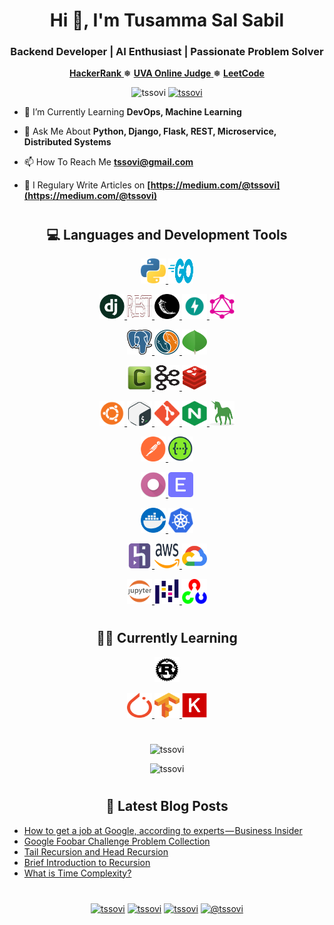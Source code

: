 <h1 align="center">Hi 👋, I'm Tusamma Sal Sabil</h1>
<h3 align="center">Backend Developer | AI Enthusiast | Passionate Problem Solver</h3>

<p align="center">
    <a href="https://www.hackerrank.com/tssovi">
        <b>HackerRank</b>
    </a>
    ❅
    <a href="https://uhunt.onlinejudge.org/id/83645">
        <b>UVA Online Judge</b>
    </a>
    ❅
    <a href="https://leetcode.com/tssovi/">
        <b>LeetCode</b>
    </a>
</p>

<p align="center">
    <img src="https://komarev.com/ghpvc/?username=tssovi" alt="tssovi" />
    <a href="https://github.com/tssovi?tab=followers">
        <img src="https://img.shields.io/github/followers/tssovi.svg?style=social&label=Follow" alt="tssovi" />
    </a>
</p>

- 🌱 I’m Currently Learning **DevOps, Machine Learning**

- 💬 Ask Me About **Python, Django, Flask, REST, Microservice, Distributed Systems**

- 📫 How To Reach Me **tssovi@gmail.com**

- 📝 I Regulary Write Articles on **[https://medium.com/@tssovi](https://medium.com/@tssovi)**

<h1 align="center"></h1>

<h2 align="center">💻 Languages and Development Tools</h2>

<p align="center">
    <a href="https://www.python.org" target="_blank"> <img src="/img/python.png" alt="python" width="40" height="40"/> </a>
    <a href="https://golang.org" target="_blank"> <img src="/img/go.png" alt="go" width="40" height="40"/> </a>
</p>
<p align="center">
    <a href="https://www.djangoproject.com/" target="_blank"> <img src="/img/django.png" alt="django" width="40" height="40"/> </a>
    <a href="https://www.django-rest-framework.org/" target="_blank"> <img src="/img/dj_rest.png" alt="drf" width="40" height="40"/> </a>
    <a href="https://flask.palletsprojects.com/" target="_blank"> <img src="/img/flask.png" alt="flask" width="40" height="40"/> </a>
    <a href="https://fastapi.tiangolo.com/" target="_blank"> <img src="/img/fastapi.png" alt="fastapi" width="40" height="40"/> </a>
    <a href="https://graphql.org" target="_blank"> <img src="/img/graphql.png" alt="graphql" width="40" height="40"/> </a>
</p>
<p align="center">
    <a href="https://www.postgresql.org" target="_blank"> <img src="/img/postgresql.png" alt="postgresql" width="40" height="40"/> </a>
    <a href="https://www.mysql.com/" target="_blank"> <img src="/img/mysql.png" alt="mysql" width="40" height="40"/> </a>
    <a href="https://www.mongodb.com/" target="_blank"> <img src="/img/mongo_db.png" alt="mongodb" width="40" height="40"/> </a>
</p>
<p align="center">
    <a href="https://docs.celeryproject.org/en/stable/" target="_blank"> <img src="/img/celery.png" alt="celery" width="40" height="40"/> </a>
    <a href="https://kafka.apache.org/" target="_blank"> <img src="/img/kafka.png" alt="kafka" width="40" height="40"/> </a>
    <a href="https://redis.io" target="_blank"> <img src="/img/redis.png" alt="redis" width="40" height="40"/> </a>
</p>
<p align="center">
    <a href="https://www.linux.org/" target="_blank"> <img src="/img/linux.png" alt="linux" width="40" height="40"/> </a>
    <a href="https://www.gnu.org/software/bash/" target="_blank"> <img src="/img/bash.png" alt="bash" width="40" height="40"/> </a>
    <a href="https://git-scm.com/" target="_blank"> <img src="/img/git.png" alt="git" width="40" height="40"/> </a>
    <a href="https://www.nginx.com" target="_blank"> <img src="/img/nginx.png" alt="nginx" width="40" height="40"/> </a>
    <a href="https://gunicorn.org/" target="_blank"> <img src="/img/gunicorn.png" alt="gunicorn" width="40" height="40"/> </a>
</p>
<p align="center">
    <a href="https://postman.com" target="_blank"> <img src="/img/postman.png" alt="postman" width="40" height="40"/> </a>
    <a href="https://swagger.io/" target="_blank"> <img src="/img/swagger.png" alt="swagger" width="40" height="40"/> </a>
</p>
<p align="center">
    <a href="https://www.odoo.com/" target="_blank"> <img src="/img/odoo.png" alt="odoo" width="40" height="40"/> </a>
    <a href="https://erpnext.com/" target="_blank"> <img src="/img/erpnext.png" alt="erpnext" width="40" height="40"/> </a>
</p>
<p align="center">
    <a href="https://www.docker.com/" target="_blank"> <img src="/img/docker.png" alt="docker" width="40" height="40"/> </a>
    <a href="https://kubernetes.io" target="_blank"> <img src="/img/kubernetes.png" alt="kubernetes" width="40" height="40"/> </a>
</p>
<p align="center">
    <a href="https://heroku.com" target="_blank"> <img src="/img/heroku.png" alt="heroku" width="40" height="40"/> </a>
    <a href="https://aws.amazon.com" target="_blank"> <img src="/img/aws.png" alt="aws" width="40" height="40"/> </a>
    <a href="https://cloud.google.com" target="_blank"> <img src="/img/google_cloud.png" alt="gcp" width="40" height="40"/> </a>
</p>
<p align="center">
    <a href="https://jupyter.org/" target="_blank"> <img src="/img/jupyter.png" alt="jupyter" width="40" height="40"/> </a>
    <a href="https://pandas.pydata.org/" target="_blank"> <img src="/img/pandas.png" alt="pandas" width="40" height="40"/> </a>
    <a href="https://opencv.org/" target="_blank"> <img src="/img/opencv.png" alt="opencv" width="40" height="40"/> </a>
</p>

<h1 align="center"></h1>

<h2 align="center">👨‍💻 Currently Learning</h2>

<p align="center">
    <a href="https://www.rust-lang.org" target="_blank"> <img src="/img/rust.png" alt="rust" width="40" height="40"/> </a>
</p>
<p align="center">
    <a href="https://pytorch.org/" target="_blank"> <img src="/img/pytorch.png" alt="pytorch" width="40" height="40"/> </a>
    <a href="https://www.tensorflow.org" target="_blank"> <img src="/img/tensorflow.png" alt="tensorflow" width="40" height="40"/> </a>
    <a href="https://keras.io/" target="_blank"> <img src="/img/keras.png" alt="keras" width="40" height="40"/> </a>
</p>

<h1 align="center"></h1>

<p align="center">
    <img src="https://github-readme-stats.vercel.app/api/top-langs/?username=tssovi&layout=compact&hide=html,css,javascript&theme=tokyonight" alt="tssovi" />
</p>

<p align="center">
    <img src="https://github-readme-stats.vercel.app/api?username=tssovi&count_private=true&include_all_commits=true&show_icons=true&theme=tokyonight" alt="tssovi" />
</p>

<h1 align="center"></h1>

<h2 align="center">📕 Latest Blog Posts</h2>

<!-- BLOG-POST-LIST:START -->
- [How to get a job at Google, according to experts — Business Insider](https://medium.com/@tssovi/how-to-get-a-job-at-google-according-to-experts-business-insider-55ad5d88c20d?source=rss-878a09711662------2)
- [Google Foobar Challenge Problem Collection](https://medium.com/analytics-vidhya/google-foobar-challenge-problem-collection-14b251f06e5f?source=rss-878a09711662------2)
- [Tail Recursion and Head Recursion](https://medium.com/@tssovi/tail-recursion-and-head-recursion-d9aeb8478b12?source=rss-878a09711662------2)
- [Brief Introduction to Recursion](https://medium.com/analytics-vidhya/brief-introduction-to-recursion-8ea409b5f1bf?source=rss-878a09711662------2)
- [What is Time Complexity?](https://medium.com/@tssovi/what-is-time-complexity-ff901dc68f87?source=rss-878a09711662------2)
<!-- BLOG-POST-LIST:END -->

<h1 align="center"></h1>

<p align="center">
    <a href="https://linkedin.com/in/tssovi" target="blank"><img align="center" src="https://cdn.jsdelivr.net/npm/simple-icons@3.0.1/icons/linkedin.svg" alt="tssovi" height="30" width="30" /></a>
    <a href="https://kaggle.com/tssovi" target="blank"><img align="center" src="https://cdn.jsdelivr.net/npm/simple-icons@3.0.1/icons/kaggle.svg" alt="tssovi" height="30" width="30" /></a>
    <a href="https://fb.com/tssovi" target="blank"><img align="center" src="https://cdn.jsdelivr.net/npm/simple-icons@3.0.1/icons/facebook.svg" alt="tssovi" height="30" width="30" /></a>
    <a href="https://medium.com/@tssovi" target="blank"><img align="center" src="https://cdn.jsdelivr.net/npm/simple-icons@3.0.1/icons/medium.svg" alt="@tssovi" height="30" width="30" /></a>
</p>

<h1 align="center"></h1>